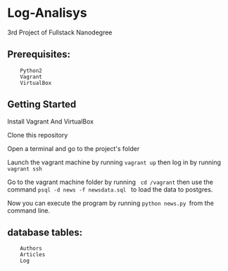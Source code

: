 # Log-Analisys
3rd Project of Fullstack Nanodegree 

## Prerequisites:
```
    Python2
    Vagrant
    VirtualBox
```
## Getting Started

Install Vagrant And VirtualBox

Clone this repository

Open a terminal and go to the project's folder

Launch  the vagrant machine by running ``` vagrant up ``` 
then log in by running ``` vagrant ssh```

Go to the vagrant machine folder by running ``` cd /vagrant```
then use the command ```psql -d news -f newsdata.sql ``` to load the data to postgres.

Now you can execute the program by running ```python news.py ```from the command line.

## database tables:
```
    Authors 
    Articles 
    Log 
```
